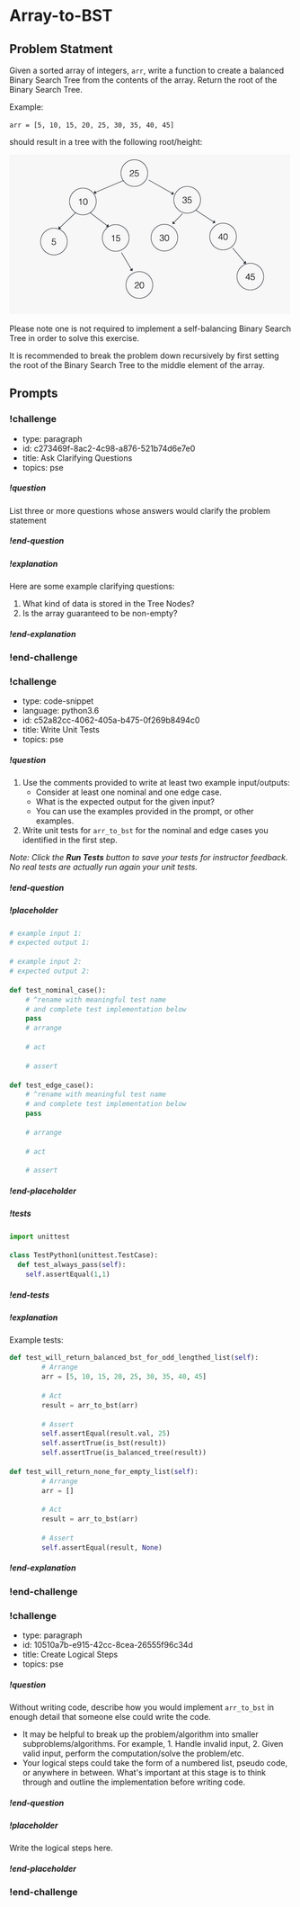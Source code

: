 # Array-to-BST

## Problem Statment

Given a sorted array of integers, `arr`, write a function to create a balanced Binary Search Tree from the contents of the array. Return the root of the Binary Search Tree.

Example:

`arr = [5, 10, 15, 20, 25, 30, 35, 40, 45]`

should result in a tree with the following root/height:

![Balanced Binary Search Tree](../images/balanced_bst.png)

Please note one is not required to implement a self-balancing Binary Search Tree in order to solve this exercise. 

It is recommended to break the problem down recursively by first setting the root of the Binary Search Tree to the middle element of the array.

## Prompts

<!-- Question 1 -->
<!-- prettier-ignore-start -->
### !challenge
* type: paragraph
* id: c273469f-8ac2-4c98-a876-521b74d6e7e0
* title: Ask Clarifying Questions
* topics: pse
##### !question

List three or more questions whose answers would clarify the problem statement

##### !end-question

##### !explanation

Here are some example clarifying questions:

1. What kind of data is stored in the Tree Nodes?
2. Is the array guaranteed to be non-empty?

##### !end-explanation

### !end-challenge
<!-- prettier-ignore-end -->

<!-- Question 2 -->
<!-- prettier-ignore-start -->

### !challenge
* type: code-snippet
* language: python3.6
* id: c52a82cc-4062-405a-b475-0f269b8494c0
* title: Write Unit Tests
* topics: pse
##### !question

1. Use the comments provided to write at least two example input/outputs:
    * Consider at least one nominal and one edge case.
    * What is the expected output for the given input?
    * You can use the examples provided in the prompt, or other examples.
2. Write unit tests for `arr_to_bst` for the nominal and edge cases you identified in the first step.

*Note: Click the **Run Tests** button to save your tests for instructor feedback. No real tests are actually run again your unit tests.*

##### !end-question
##### !placeholder

```py
# example input 1:
# expected output 1:

# example input 2:
# expected output 2:

def test_nominal_case():
    # ^rename with meaningful test name
    # and complete test implementation below
    pass
    # arrange

    # act

    # assert

def test_edge_case():
    # ^rename with meaningful test name
    # and complete test implementation below
    pass
    
    # arrange
    
    # act
    
    # assert
```
##### !end-placeholder

##### !tests

```py
import unittest

class TestPython1(unittest.TestCase):
  def test_always_pass(self):
    self.assertEqual(1,1)
```

##### !end-tests
##### !explanation 

Example tests:

```python
def test_will_return_balanced_bst_for_odd_lengthed_list(self):
        # Arrange
        arr = [5, 10, 15, 20, 25, 30, 35, 40, 45]

        # Act
        result = arr_to_bst(arr)

        # Assert
        self.assertEqual(result.val, 25)
        self.assertTrue(is_bst(result))
        self.assertTrue(is_balanced_tree(result))

def test_will_return_none_for_empty_list(self):
        # Arrange
        arr = []

        # Act
        result = arr_to_bst(arr)

        # Assert
        self.assertEqual(result, None)
```

##### !end-explanation
### !end-challenge
<!-- prettier-ignore-end -->

<!-- Question 3 -->
<!-- prettier-ignore-start -->
### !challenge
* type: paragraph
* id: 10510a7b-e915-42cc-8cea-26555f96c34d
* title: Create Logical Steps
* topics: pse
##### !question

Without writing code, describe how you would implement `arr_to_bst` in enough detail that someone else could write the code. 
* It may be helpful to break up the problem/algorithm into smaller subproblems/algorithms. For example, 1. Handle invalid input, 2. Given valid input, perform the computation/solve the problem/etc.
* Your logical steps could take the form of a numbered list, pseudo code, or anywhere in between. What's important at this stage is to think through and outline the implementation before writing code.

##### !end-question

##### !placeholder

Write the logical steps here.

##### !end-placeholder

### !end-challenge
<!-- prettier-ignore-end -->
